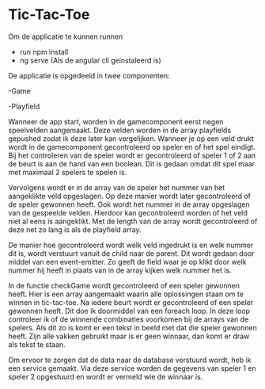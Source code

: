 # Tic-Tac-Toe

Om de applicatie te kunnen runnen

- run npm install
- ng serve (Als de angular cli geinstaleerd is)



De applicatie is opgedeeld in twee componenten:

-Game

-Playfield

Wanneer de app start, worden in de gamecomponent eerst negen speelvelden aangemaakt. Deze velden worden in de array playfields gepushed zodat ik deze later kan vergelijken. Wanneer je op een veld drukt wordt in de gamecomponent gecontroleerd op speler en of het spel eindigt. Bij het controleren van de speler wordt er gecontroleerd of speler 1 of 2 aan de beurt is aan de hand van een boolean. Dit is gedaan omdat dit spel maar met maximaal 2 spelers te spelen is.

Vervolgens wordt er in de array van de speler het nummer van het aangeklikte veld opgeslagen. Op deze manier wordt later gecontroleerd of de speler gewonnen heeft. Ook wordt het nummer in de array opgeslagen van de gespeelde velden. Hierdoor kan gecontroleerd worden of het veld niet al eens is aangeklikt. Met de length van de array wordt gecontroleerd of deze net zo lang is als de playfield array.

De manier hoe gecontroleerd wordt welk veld ingedrukt is en welk nummer dit is, wordt verstuurt vanuit de child naar de parent. Dit wordt gedaan door middel van een event-emitter. Zo geeft de field waar je op klikt door welk nummer hij heeft in plaats van in de array kijken welk nummer het is.

In de functie checkGame wordt gecontroleerd of een speler gewonnen heeft. Hier is een array aangemaakt waarin alle oplossingen staan om te winnen in tic-tac-toe. Na iedere beurt wordt er gecontroleerd of een speler gewonnen heeft. Dit doe ik doormiddel van een foreach loop. In deze loop controleer ik of de winnende combinaties voorkomen bij de arrays van de spelers. Als dit zo is komt er een tekst in beeld met dat die speler gewonnen heeft. Zijn alle vakken gebruikt maar is er geen winnaar, dan komt er draw als tekst te staan.

Om ervoor te zorgen dat de data naar de database verstuurd wordt, heb ik een service gemaakt. Via deze service worden de gegevens van speler 1 en speler 2 opgestuurd en wordt er vermeld wie de winnaar is.